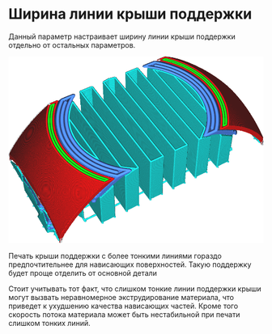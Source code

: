 Ширина линии крыши поддержки
====
Данный параметр настраивает ширину линии крыши поддержки отдельно от остальных параметров.

![Линии крыши поддержки шире чем остальные](../../../articles/images/support_roof_line_width.png)

Печать крыши поддержки с более тонкими линиями гораздо предпочтительнее для нависающих поверхностей. Такую поддержку будет проще отделить от основной детали

Стоит учитывать тот факт, что слишком тонкие линии поддержки крыши могут вызвать неравномерное экструдирование материала, что приведет к ухудшению качества нависающих частей. Кроме того скорость потока материала может быть нестабильной при печати слишком тонких линий.
